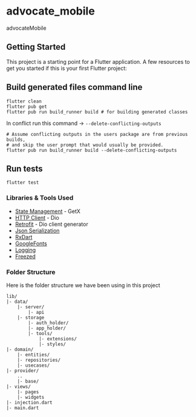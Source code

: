 # advocate_mobile

advocateMobile

## Getting Started

This project is a starting point for a Flutter application.
A few resources to get you started if this is your first Flutter project:

## Build generated files command line

```shell
flutter clean 
flutter pub get
flutter pub run build_runner build # for building generated classes 
```

In conflict run this command -> `--delete-conflicting-outputs`

```shell
# Assume conflicting outputs in the users package are from previous builds,
# and skip the user prompt that would usually be provided.
flutter pub run build_runner build --delete-conflicting-outputs
```

## Run tests

```shell
flutter test
```


### Libraries & Tools Used

* [State Management](https://pub.dev/packages/get) - GetX
* [HTTP Client](https://github.com/flutterchina/dio) - Dio
* [Retrofit](https://github.com/trevorwang/retrofit.dart/) - Dio client generator
* [Json Serialization](https://github.com/dart-lang/json_serializable)
* [RxDart](https://github.com/ReactiveX/rxdart)
* [GoogleFonts](https://github.com/material-foundation/google-fonts-flutter/)
* [Logging](https://pub.dev/packages/get)
* [Freezed](https://github.com/rrousselGit/freezed)

### Folder Structure

Here is the folder structure we have been using in this project

```
lib/
|- data/
    |- server/
        |- api
    |- storage
        |- auth_holder/
        |- app_holder/
        |- tools/
            |- extensions/
            |- styles/
|- domain/
    |- entities/
    |- repositories/
    |- usecases/
|- provider/
    ..
    |- base/
|- views/
    |- pages
    |- widgets
|- injection.dart
|- main.dart
```